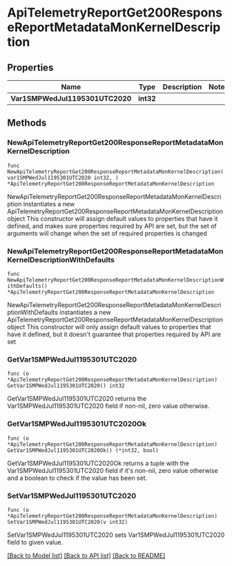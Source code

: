 # ApiTelemetryReportGet200ResponseReportMetadataMonKernelDescription

## Properties

Name | Type | Description | Notes
------------ | ------------- | ------------- | -------------
**Var1SMPWedJul1195301UTC2020** | **int32** |  | 

## Methods

### NewApiTelemetryReportGet200ResponseReportMetadataMonKernelDescription

`func NewApiTelemetryReportGet200ResponseReportMetadataMonKernelDescription(var1SMPWedJul1195301UTC2020 int32, ) *ApiTelemetryReportGet200ResponseReportMetadataMonKernelDescription`

NewApiTelemetryReportGet200ResponseReportMetadataMonKernelDescription instantiates a new ApiTelemetryReportGet200ResponseReportMetadataMonKernelDescription object
This constructor will assign default values to properties that have it defined,
and makes sure properties required by API are set, but the set of arguments
will change when the set of required properties is changed

### NewApiTelemetryReportGet200ResponseReportMetadataMonKernelDescriptionWithDefaults

`func NewApiTelemetryReportGet200ResponseReportMetadataMonKernelDescriptionWithDefaults() *ApiTelemetryReportGet200ResponseReportMetadataMonKernelDescription`

NewApiTelemetryReportGet200ResponseReportMetadataMonKernelDescriptionWithDefaults instantiates a new ApiTelemetryReportGet200ResponseReportMetadataMonKernelDescription object
This constructor will only assign default values to properties that have it defined,
but it doesn't guarantee that properties required by API are set

### GetVar1SMPWedJul1195301UTC2020

`func (o *ApiTelemetryReportGet200ResponseReportMetadataMonKernelDescription) GetVar1SMPWedJul1195301UTC2020() int32`

GetVar1SMPWedJul1195301UTC2020 returns the Var1SMPWedJul1195301UTC2020 field if non-nil, zero value otherwise.

### GetVar1SMPWedJul1195301UTC2020Ok

`func (o *ApiTelemetryReportGet200ResponseReportMetadataMonKernelDescription) GetVar1SMPWedJul1195301UTC2020Ok() (*int32, bool)`

GetVar1SMPWedJul1195301UTC2020Ok returns a tuple with the Var1SMPWedJul1195301UTC2020 field if it's non-nil, zero value otherwise
and a boolean to check if the value has been set.

### SetVar1SMPWedJul1195301UTC2020

`func (o *ApiTelemetryReportGet200ResponseReportMetadataMonKernelDescription) SetVar1SMPWedJul1195301UTC2020(v int32)`

SetVar1SMPWedJul1195301UTC2020 sets Var1SMPWedJul1195301UTC2020 field to given value.



[[Back to Model list]](../README.md#documentation-for-models) [[Back to API list]](../README.md#documentation-for-api-endpoints) [[Back to README]](../README.md)


